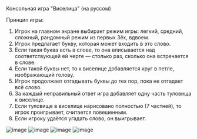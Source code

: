 Консольная игра "Виселица" (на руссом)

Принцип игры:
1. Игрок на главном экране выбирает режим игры: легкий, средний, сложный, рандомный режим из первых 3ёх, вдвоем.
2. Игрок предлагает букву, которая может входить в это слово.
3. Если такая буква есть в слове, то она вписывается над соответствующей ей черте — столько раз, сколько она встречается в слове.
4. Если такой буквы нет, то к виселице добавляется круг в петле, изображающий голову.
5. Игрок продолжает отгадывать буквы до тех пор, пока не отгадает всё слово.
6. За каждый неправильный ответ игра добавляет одну часть туловища к виселице.
7. Если туловище в виселице нарисовано полностью (7 частней), то игрок проигрывает, считается повешенным.
8. Если игроку удаётся угадать слово, он выигрывает.

![image](https://github.com/ZaozerskayaEkaterina/game_gallows/assets/144162519/bb563c52-fb79-4d9b-b650-8ab96fefca37)
![image](https://github.com/ZaozerskayaEkaterina/game_gallows/assets/144162519/70c96291-5667-4b3a-a338-7127f6e7e573)
![image](https://github.com/ZaozerskayaEkaterina/game_gallows/assets/144162519/24cd9632-800a-4e62-ad95-c935ab8df0e7)
![image](https://github.com/ZaozerskayaEkaterina/game_gallows/assets/144162519/8e57513f-8bfe-453b-81c6-1b5ea66f1d66)
